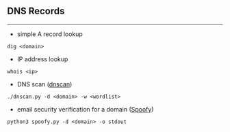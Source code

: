## DNS Records

---

- simple A record lookup
```
dig <domain>
```

- IP address lookup
```
whois <ip>
```

- DNS scan ([dnscan](https://github.com/rbsec/dnscan))
```
./dnscan.py -d <domain> -w <wordlist>
```

- email security verification for a domain ([Spoofy](https://github.com/MattKeeley/Spoofy))
```
python3 spoofy.py -d <domain> -o stdout
```
